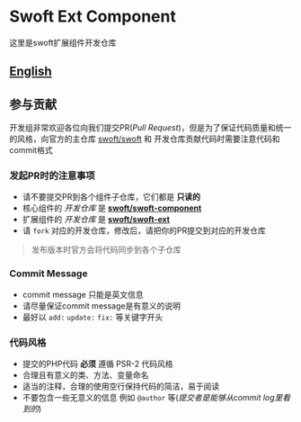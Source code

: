 # Swoft Ext Component

这里是swoft扩展组件开发仓库

## [English](README.md)

## 参与贡献

开发组非常欢迎各位向我们提交PR(_Pull Request_)，但是为了保证代码质量和统一的风格，向官方的主仓库 [swoft/swoft](https://github.com/swoft-cloud/swoft) 和 开发仓库贡献代码时需要注意代码和commit格式

### 发起PR时的注意事项

- 请不要提交PR到各个组件子仓库，它们都是 **只读的**
- 核心组件的 _开发仓库_ 是 **[swoft/swoft-component][core]**
- 扩展组件的 _开发仓库_ 是 **[swoft/swoft-ext][ext]**
- 请 `fork` 对应的开发仓库，修改后，请把你的PR提交到对应的开发仓库

> 发布版本时官方会将代码同步到各个子仓库

### Commit Message

- commit message 只能是英文信息
- 请尽量保证commit message是有意义的说明
- 最好以 `add:` `update:` `fix:` 等关键字开头

### 代码风格

- 提交的PHP代码 **必须** 遵循 PSR-2 代码风格
- 合理且有意义的类、方法、变量命名
- 适当的注释，合理的使用空行保持代码的简洁，易于阅读
- 不要包含一些无意义的信息 例如 `@author` 等(_提交者是能够从commit log里看到的_)


[core]: https://github.com/swoft-cloud/swoft-component
[ext]: https://github.com/swoft-cloud/swoft-ext
